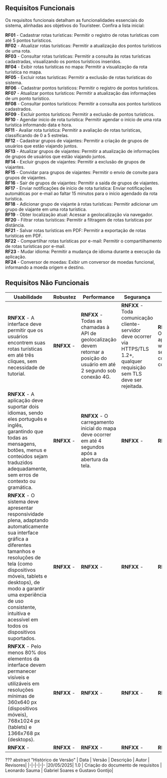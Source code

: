 ## Requisitos Funcionais
Os requisitos funcionais detalham as funcionalidades essenciais do sistema, alinhadas aos objetivos do Touristeer. Confira a lista inicial:

**RF01** - Cadastrar rotas turísticas: Permitir o registro de rotas turísticas com até 5 pontos turísticos. <br>
**RF02** - Atualizar rotas turísticas: Permitir a atualização dos pontos turísticos de uma rota. <br>
**RF03** - Consultar rotas turísticas: Permitir a consulta às rotas turísticas cadastradas, visualizando os pontos turísticos inseridos. <br>
**RF04** - Exibir rotas turísticas no mapa: Permitir a visualização da rota turística no mapa. <br>
**RF05** - Excluir rotas turísticas: Permitir a exclusão de rotas turísticas do sistema. <br>
**RF06** - Cadastrar pontos turísticos: Permitir o registro de pontos turísticos. <br>
**RF07** - Atualizar pontos turísticos: Permitir a atualização das informações de um ponto turístico. <br>
**RF08** - Consultar pontos turísticos: Permitir a consulta aos pontos turísticos cadastrados. <br>
**RF09** - Excluir pontos turísticos: Permitir a exclusão de pontos turísticos. <br>
**RF10** - Agendar início de rota turística: Permitir agendar o início de uma rota turística informando data e hora. <br>
**RF11** - Avaliar rota turística: Permitir a avaliação de rotas turísticas, classificando de 0 a 5 estrelas. <br>
**RF12** - Cadastrar grupos de viajantes: Permitir a criação de grupos de usuários que estão viajando juntos. <br>
**RF13** - Atualizar grupos de viajantes: Permitir a atualização de informações de grupos de usuários que estão viajando juntos. <br>
**RF14** - Excluir grupos de viajantes: Permitir a exclusão de grupos de viajantes. <br>
**RF15** - Convidar para grupos de viajantes: Permitir o envio de convite para grupos de viajantes. <br>
**RF16** - Sair de grupos de viajantes: Permitir a saída de grupos de viajantes. <br>
**RF17** - Enviar notificações de início de rota turística: Enviar notificações automáticas por e-mail ao faltar 15 minutos para o início agendado da rota turística. <br>
**RF18** - Adicionar grupo de viajante à rotas turísticas: Permitir adicionar um grupo de viajante em uma rota turística. <br>
**RF19** - Obter localização atual: Acessar a geolocalização via navegador. <br>
**RF20** - Filtrar rotas turísticas: Permitir a filtragem de rotas turísticas por distância. <br>
**RF21** - Salvar rotas turísticas em PDF: Permitir a exportação de rotas turísticas em PDF. <br>
**RF22** - Compartilhar rotas turísticas por e-mail: Permitir o compartilhamento de rotas turísticas por e-mail. <br>
**RF23** - Mudar idioma: Permitir a mudança de idioma durante a execução da aplicação. <br>
**RF24** - Conversor de moedas: Exibir um conversor de moedas funcional, informando a moeda origem e destino. <br>


## Requisitos Não Funcionais

| **U**sabilidade | **R**obustez | **P**erformance | **S**egurança | **+** |
| - | - | - | - | - |
| **RNFXX** - A interface deve permitir que os usuários encontrem suas rotas turísticas em até três cliques, sem necessidade de tutorial.| **RNFXX** - | **RNFXX** -  Todas as chamadas à API de geolocalização devem retornar a posição do usuário em até 2 segundo sob conexão 4G. | **RNFXX** - Toda comunicação cliente-servidor deve ocorrer via HTTPS/TLS 1.2+, qualquer requisição sem TLS deve ser rejeitada. | **RNFXX** - O aplicativo web deve ser compatível com as |
|**RNFXX** - A aplicação deve suportar dois idiomas, sendo eles português e inglês, garantindo que todas as mensagens, botões, menus e conteúdos sejam traduzidos adequadamente, sem erros de contexto ou gramática.| **RNFXX** -| **RNFXX** - O carregamento inicial do mapa deve ocorrer em até 4 segundos após a abertura da tela.  |**RNFXX** -  |**RNFXX** -  |
|**RNFXX** - O sistema deve apresentar responsividade plena, adaptando automaticamente sua interface gráfica a diferentes tamanhos e resoluções de tela (como dispositivos móveis, tablets e desktops), de modo a garantir uma experiência de uso consistente, intuitiva e acessível em todos os dispositivos suportados. |**RNFXX** -  | **RNFXX** - |**RNFXX** -  |**RNFXX** -  |
|**RNFXX** - Pelo menos 80% dos elementos da interface devem permanecer visíveis e utilizáveis em resoluções mínimas de 360x640 px (dispositivos móveis), 768x1024 px (tablets) e 1366x768 px (desktops). |  **RNFXX** -| **RNFXX** - | **RNFXX** - |**RNFXX** -  |
|**RNFXX** - | **RNFXX** - |**RNFXX** -  |**RNFXX** -  |**RNFXX** -  |


??? abstract "Histórico de Versão"
    | Data | Versão | Descrição | Autor | Revisores|
    |-|-|-|-|-
    |20/05/2025| 1.0 | Criação do documento de requisitos | Leonardo Sauma | Gabriel Soares e Gustavo Gontijo|